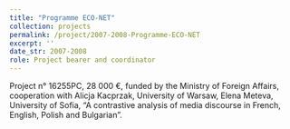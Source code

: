 ```yaml
---
title: "Programme ECO-NET"
collection: projects
permalink: /project/2007-2008-Programme-ECO-NET
excerpt: ''
date_str: 2007-2008
role: Project bearer and coordinator
---
```

Project n° 16255PC, 28 000 €, funded by the Ministry of Foreign Affairs, cooperation with Alicja Kacprzak, University of Warsaw, Elena Meteva, University of Sofia, “A contrastive analysis of media discourse in French, English, Polish and Bulgarian”.